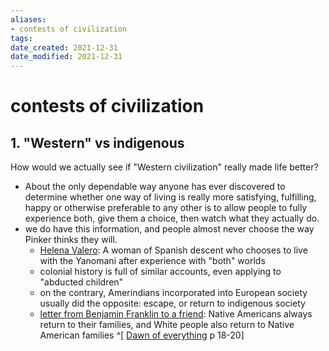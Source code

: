 ```yaml
---
aliases: 
- contests of civilization
tags: 
date_created: 2021-12-31
date_modified: 2021-12-31
---
```


# contests of civilization


## 1. "Western" vs indigenous
How would we actually see if "Western civilization" really made life better?
- About the only dependable way anyone has ever discovered to determine whether one way of living is really more satisfying, fulfilling, happy or otherwise preferable to any other is to allow people to fully experience both, give them a choice, then watch what they actually do. 
- we do have this information, and people almost never choose the way Pinker thinks they will.
	- [Helena Valero](helena_valero.md): A woman of Spanish descent who chooses to live with the Yanomani after experience with "both" worlds
	- colonial history is full of similar accounts, even applying to "abducted children"
	- on the contrary, Amerindians incorporated into European society usually did the opposite: escape, or return to indigenous society
	- [letter from Benjamin Franklin to a friend](letter_from_benjamin_franklin_to_a_friend.md): Native Americans always return to their families, and White people also return to Native American families
^[ [Dawn of everything](dawn_of_everything_graeber_wengrow.md) p 18-20]